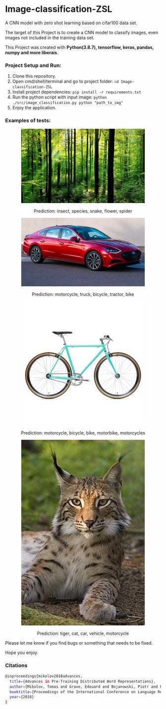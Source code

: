 # Image-classification-ZSL

A CNN model with zero shot learning based on cifar100 data set.

The target of this Project is to create a CNN model to classify images, even images not included in the training data set. 

This Project was created with <b> Python(3.8.7), tensorflow, keras, pandas, numpy and more liberais</b>. 

### Project Setup and Run:
1. Clone this repository.
2. Open cmd/shell/terminal and go to project folder: `cd Image-classification-ZSL`
3. Install project dependencies: `pip install -r requirements.txt`
4. Run the python script with input image: `python  ./src/image_classification.py python "path_to_img"`
5. Enjoy the application. 

### Examples of tests:

<p align="center"><img src="https://github.com/leorrose/Image-classification-ZSL/blob/master/test%20images/forest.jpg" width="400" hieght="400" alt="forest"/></p>
<p align="center">Prediction: insect, species, snake, flower, spider</p>

<p align="center"><img src="https://github.com/leorrose/Image-classification-ZSL/blob/master/test%20images/car.jpg" width="400" hieght="400" alt="car"/></p>
<p align="center">Prediction: motorcycle, truck, bicycle, tractor, bike</p>

<p align="center"><img src="https://github.com/leorrose/Image-classification-ZSL/blob/master/test%20images/bycicle.jpg" width="400" hieght="400" alt="bycicle"/></p>
<p align="center">Prediction: motorcycle, bicycle, bike, motorbike, motorcycles</p>

<p align="center"><img src="https://github.com/leorrose/Image-classification-ZSL/blob/master/test%20images/lynx.jpg" width="400" hieght="400" alt="lynx"/></p>
<p align="center">Prediction: tiger, cat, car, vehicle, motorcycle</p>


Please let me know if you find bugs or something that needs to be fixed.

Hope you enjoy.

### Citations

```sh
@inproceedings{mikolov2018advances,
  title={Advances in Pre-Training Distributed Word Representations},
  author={Mikolov, Tomas and Grave, Edouard and Bojanowski, Piotr and Puhrsch, Christian and Joulin, Armand},
  booktitle={Proceedings of the International Conference on Language Resources and Evaluation (LREC 2018)},
  year={2018}
}
```
